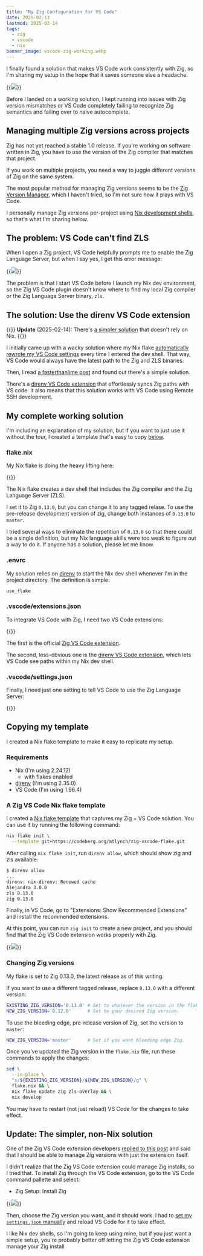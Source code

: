 ```yaml
---
title: "My Zig Configuration for VS Code"
date: 2025-02-13
lastmod: 2025-02-14
tags:
  - zig
  - vscode
  - nix
banner_image: vscode-zig-working.webp
---
```


I finally found a solution that makes VS Code work consistently with Zig, so I'm sharing my setup in the hope that it saves someone else a headache.

{{<img src="vscode-zig-working.webp" max-width="700px" caption="Zig extension for VS Code working correctly">}}

Before I landed on a working solution, I kept running into issues with Zig version mismatches or VS Code completely failing to recognize Zig semantics and failing over to naive autocomplete.

## Managing multiple Zig versions across projects

Zig has not yet reached a stable 1.0 release. If you're working on software written in Zig, you have to use the version of the Zig compiler that matches that project.

If you work on multiple projects, you need a way to juggle different versions of Zig on the same system.

The most popular method for managing Zig versions seems to be the [Zig Version Manager](https://www.zvm.app/), which I haven't tried, so I'm not sure how it plays with VS Code.

I personally manage Zig versions per-project using [Nix development shells](/notes/nix-dev-environment/), so that's what I'm sharing below.

## The problem: VS Code can't find ZLS

When I open a Zig project, VS Code helpfully prompts me to enable the Zig Language Server, but when I say yes, I get this error message:

{{<img src="zls-fail.webp" caption="ZLS install fails">}}

The problem is that I start VS Code before I launch my Nix dev environment, so the Zig VS Code plugin doesn't know where to find my local Zig compiler or the Zig Language Server binary, `zls`.

## The solution: Use the direnv VS Code extension

{{<notice type="info">}}
**Update** (2025-02-14): There's [a simpler solution](#update-the-simpler-non-nix-solution) that doesn't rely on Nix.
{{</notice>}}

I initially came up with a wacky solution where my Nix flake [automatically rewrote my VS Code settings](https://codeberg.org/mtlynch/zig-vscode-nix-example/src/branch/03-dynamic-paths/flake.nix#L49-L69) every time I entered the dev shell. That way, VS Code would always have the latest path to the Zig and ZLS binaries.

Then, I read [a fasterthanlime post](https://fasterthanli.me/series/building-a-rust-service-with-nix/part-10#setting-up-direnv-in-vscode) and found out there's a simple solution.

There's a [direnv VS Code extension](https://marketplace.visualstudio.com/items?itemName=mkhl.direnv) that effortlessly syncs Zig paths with VS code. It also means that this solution works with VS Code using Remote SSH development.

## My complete working solution

I'm including an explanation of my solution, but if you want to just use it without the tour, I created a template that's easy to copy [below](#copying-my-template).

### flake.nix

My Nix flake is doing the heavy lifting here:

{{<inline-file filename="flake.nix" language="nix">}}

The Nix flake creates a dev shell that includes the Zig compiler and the Zig Language Server (ZLS).

I set it to Zig `0.13.0`, but you can change it to any tagged relase. To use the pre-release development version of zig, change both instances of `0.13.0` to `master`.

I tried several ways to eliminate the repetition of `0.13.0` so that there could be a single definition, but my Nix language skills were too weak to figure out a way to do it. If anyone has a solution, please let me know.

### .envrc

My solution relies on [direnv](https://direnv.net/) to start the Nix dev shell whenever I'm in the project directory. The definition is simple:

```bash
use_flake
```

### .vscode/extensions.json

To integrate VS Code with Zig, I need two VS Code extensions:

{{<inline-file filename="extensions.json" language="json">}}

The first is the official [Zig VS Code extension](https://marketplace.visualstudio.com/items?itemName=ziglang.vscode-zig).

The second, less-obvious one is the [direnv VS Code extension](https://marketplace.visualstudio.com/items?itemName=mkhl.direnv), which lets VS Code see paths within my Nix dev shell.

### .vscode/settings.json

Finally, I need just one setting to tell VS Code to use the Zig Language Server:

{{<inline-file filename="settings.json" language="json">}}

## Copying my template

I created a Nix flake template to make it easy to replicate my setup.

### Requirements

- Nix (I'm using 2.24.12)
  - with flakes enabled
- [direnv](https://direnv.net/) (I'm using 2.35.0)
- VS Code (I'm using 1.96.4)

### A Zig VS Code Nix flake template

I created a [Nix flake template](https://codeberg.org/mtlynch/zig-vscode-flake) that captures my Zig + VS Code solution. You can use it by running the following command:

```bash
nix flake init \
  --template git+https://codeberg.org/mtlynch/zig-vscode-flake.git
```

After calling `nix flake init`, run `direnv allow`, which should show zig and zls available:

```bash
$ direnv allow
...
direnv: nix-direnv: Renewed cache
Alejandra 3.0.0
zls 0.13.0
zig 0.13.0
```

Finally, in VS Code, go to "Extensions: Show Recommended Extensions" and install the recommended extensions.

At this point, you can run `zig init` to create a new project, and you should find that the Zig VS Code extension works properly with Zig.

{{<img src="vscode-zig-working.webp" max-width="700px" caption="If everything works, you should see language overlays in `src/main.zig`, and you should be able to jump to Zig library definitions.">}}

### Changing Zig versions

My flake is set to Zig 0.13.0, the latest release as of this writing.

If you want to use a different tagged release, replace `0.13.0` with a different version:

```bash
EXISTING_ZIG_VERSION='0.13.0' # Set to whatever the version in the flake.nix is.
NEW_ZIG_VERSION='0.12.0'      # Set to your desired Zig version.
```

To use the bleeding edge, pre-release version of Zig, set the version to `master`:

```bash
NEW_ZIG_VERSION='master'      # Set if you want bleeding edge Zig.
```

Once you've updated the Zig version in the `flake.nix` file, run these commands to apply the changes:

```bash
sed \
  --in-place \
  "s/${EXISTING_ZIG_VERSION}/${NEW_ZIG_VERSION}/g" \
  flake.nix && \
  nix flake update zig zls-overlay && \
  nix develop
```

You may have to restart (not just reload) VS Code for the changes to take effect.

## Update: The simpler, non-Nix solution

One of the Zig VS Code extension developers [replied to this post](https://ziggit.dev/t/my-zig-vs-code-setup-for-multiple-zig-versions/8548/4?u=mtlynch) and said that I should be able to manage Zig versions with just the extension itself.

I didn't realize that the Zig VS Code extension could manage Zig installs, so I tried that. To install Zig through the VS Code extension, go to the VS Code command pallette and select:

- Zig Setup: Install Zig

{{<img src="zig-setup.webp" max-width="700px">}}

Then, choose the Zig version you want, and it should work. I had to [set my `settings.json` manually](https://github.com/ziglang/vscode-zig/issues/398) and reload VS Code for it to take effect.

I like Nix dev shells, so I'm going to keep using mine, but if you just want a simple setup, you're probably better off letting the Zig VS Code extension manage your Zig install.
